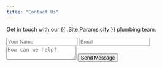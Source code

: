 ```yaml
---
title: "Contact Us"
---
```


Get in touch with our {{ .Site.Params.city }} plumbing team.

<form name="contact" method="POST" data-netlify="true">
  <input type="text" name="name" placeholder="Your Name" required>
  <input type="email" name="email" placeholder="Email" required>
  <textarea name="message" placeholder="How can we help?" required></textarea>
  <button type="submit">Send Message</button>
</form>
